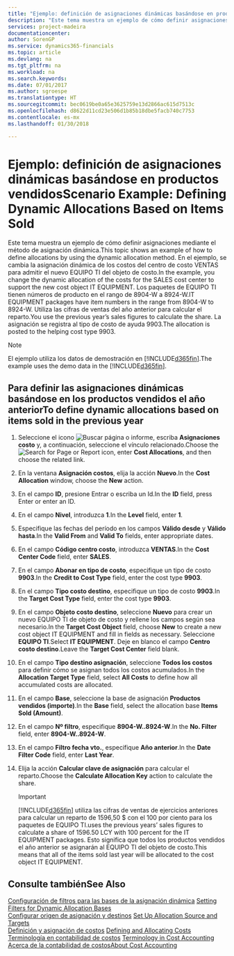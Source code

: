 ```yaml
---
title: "Ejemplo: definición de asignaciones dinámicas basándose en productos vendidos | Documentos de Microsoft"
description: "Este tema muestra un ejemplo de cómo definir asignaciones mediante el método de asignación dinámica."
services: project-madeira
documentationcenter: 
author: SorenGP
ms.service: dynamics365-financials
ms.topic: article
ms.devlang: na
ms.tgt_pltfrm: na
ms.workload: na
ms.search.keywords: 
ms.date: 07/01/2017
ms.author: sgroespe
ms.translationtype: HT
ms.sourcegitcommit: bec0619be0a65e3625759e13d2866ac615d7513c
ms.openlocfilehash: d8622d11cd23e506d1b85b18dbe5facb740c7753
ms.contentlocale: es-mx
ms.lasthandoff: 01/30/2018

---
```

# <a name="scenario-example-defining-dynamic-allocations-based-on-items-sold"></a><span data-ttu-id="551c1-103">Ejemplo: definición de asignaciones dinámicas basándose en productos vendidos</span><span class="sxs-lookup"><span data-stu-id="551c1-103">Scenario Example: Defining Dynamic Allocations Based on Items Sold</span></span>
<span data-ttu-id="551c1-104">Este tema muestra un ejemplo de cómo definir asignaciones mediante el método de asignación dinámica.</span><span class="sxs-lookup"><span data-stu-id="551c1-104">This topic shows an example of how to define allocations by using the dynamic allocation method.</span></span> <span data-ttu-id="551c1-105">En el ejemplo, se cambia la asignación dinámica de los costos del centro de costo VENTAS para admitir el nuevo EQUIPO TI del objeto de costo.</span><span class="sxs-lookup"><span data-stu-id="551c1-105">In the example, you change the dynamic allocation of the costs for the SALES cost center to support the new cost object IT EQUIPMENT.</span></span> <span data-ttu-id="551c1-106">Los paquetes de EQUIPO TI tienen números de producto en el rango de 8904-W a 8924-W.</span><span class="sxs-lookup"><span data-stu-id="551c1-106">IT EQUIPMENT packages have item numbers in the range from 8904-W to 8924-W.</span></span> <span data-ttu-id="551c1-107">Utiliza las cifras de ventas del año anterior para calcular el reparto.</span><span class="sxs-lookup"><span data-stu-id="551c1-107">You use the previous year’s sales figures to calculate the share.</span></span> <span data-ttu-id="551c1-108">La asignación se registra al tipo de costo de ayuda 9903.</span><span class="sxs-lookup"><span data-stu-id="551c1-108">The allocation is posted to the helping cost type 9903.</span></span>  

> [!NOTE]  
>  <span data-ttu-id="551c1-109">El ejemplo utiliza los datos de demostración en [!INCLUDE[d365fin](includes/d365fin_md.md)].</span><span class="sxs-lookup"><span data-stu-id="551c1-109">The example uses the demo data in the [!INCLUDE[d365fin](includes/d365fin_md.md)].</span></span>  

## <a name="to-define-dynamic-allocations-based-on-items-sold-in-the-previous-year"></a><span data-ttu-id="551c1-110">Para definir las asignaciones dinámicas basándose en los productos vendidos el año anterior</span><span class="sxs-lookup"><span data-stu-id="551c1-110">To define dynamic allocations based on items sold in the previous year</span></span>  

1.  <span data-ttu-id="551c1-111">Seleccione el icono ![Buscar página o informe](media/ui-search/search_small.png "icono Buscar página o informe"), escriba **Asignaciones costo** y, a continuación, seleccione el vínculo relacionado.</span><span class="sxs-lookup"><span data-stu-id="551c1-111">Choose the ![Search for Page or Report](media/ui-search/search_small.png "Search for Page or Report icon") icon, enter **Cost Allocations**, and then choose the related link.</span></span>  
2.  <span data-ttu-id="551c1-112">En la ventana **Asignación costos**, elija la acción **Nuevo**.</span><span class="sxs-lookup"><span data-stu-id="551c1-112">In the **Cost Allocation** window, choose the **New** action.</span></span>  
3.  <span data-ttu-id="551c1-113">En el campo **ID**, presione Entrar o escriba un Id.</span><span class="sxs-lookup"><span data-stu-id="551c1-113">In the **ID** field, press Enter or enter an ID.</span></span>  
4.  <span data-ttu-id="551c1-114">En el campo **Nivel**, introduzca **1**.</span><span class="sxs-lookup"><span data-stu-id="551c1-114">In the **Level** field, enter **1**.</span></span>  
5.  <span data-ttu-id="551c1-115">Especifique las fechas del período en los campos **Válido desde** y **Válido hasta**.</span><span class="sxs-lookup"><span data-stu-id="551c1-115">In the **Valid From** and **Valid To** fields, enter appropriate dates.</span></span>  
6.  <span data-ttu-id="551c1-116">En el campo **Código centro costo**, introduzca **VENTAS**.</span><span class="sxs-lookup"><span data-stu-id="551c1-116">In the **Cost Center Code** field, enter **SALES**.</span></span>  
7.  <span data-ttu-id="551c1-117">En el campo **Abonar en tipo de costo**, especifique un tipo de costo **9903**.</span><span class="sxs-lookup"><span data-stu-id="551c1-117">In the **Credit to Cost Type** field, enter the cost type **9903**.</span></span>  
8.  <span data-ttu-id="551c1-118">En el campo **Tipo costo destino**, especifique un tipo de costo **9903**.</span><span class="sxs-lookup"><span data-stu-id="551c1-118">In the **Target Cost Type** field, enter the cost type **9903**.</span></span>  
9. <span data-ttu-id="551c1-119">En el campo **Objeto costo destino**, seleccione **Nuevo** para crear un nuevo EQUIPO TI de objeto de costo y rellene los campos según sea necesario.</span><span class="sxs-lookup"><span data-stu-id="551c1-119">In the **Target Cost Object** field, choose **New** to create a new cost object IT EQUIPMENT and fill in fields as necessary.</span></span> <span data-ttu-id="551c1-120">Seleccione **EQUIPO TI**.</span><span class="sxs-lookup"><span data-stu-id="551c1-120">Select **IT EQUIPMENT**.</span></span> <span data-ttu-id="551c1-121">Deje en blanco el campo **Centro costo destino**.</span><span class="sxs-lookup"><span data-stu-id="551c1-121">Leave the **Target Cost Center** field blank.</span></span>  
10. <span data-ttu-id="551c1-122">En el campo **Tipo destino asignación**, seleccione **Todos los costos** para definir cómo se asignan todos los costos acumulados.</span><span class="sxs-lookup"><span data-stu-id="551c1-122">In the **Allocation Target Type** field, select **All Costs** to define how all accumulated costs are allocated.</span></span>  
11. <span data-ttu-id="551c1-123">En el campo **Base**, seleccione la base de asignación **Productos vendidos (importe)**.</span><span class="sxs-lookup"><span data-stu-id="551c1-123">In the **Base** field, select the allocation base **Items Sold (Amount)**.</span></span>  
12. <span data-ttu-id="551c1-124">En el campo **Nº filtro**, especifique **8904-W..8924-W**.</span><span class="sxs-lookup"><span data-stu-id="551c1-124">In the **No. Filter** field, enter **8904-W..8924-W**.</span></span>  
13. <span data-ttu-id="551c1-125">En el campo **Filtro fecha vto.**, especifique **Año anterior**.</span><span class="sxs-lookup"><span data-stu-id="551c1-125">In the **Date Filter Code** field, enter **Last Year**.</span></span>  
14. <span data-ttu-id="551c1-126">Elija la acción **Calcular clave de asignación** para calcular el reparto.</span><span class="sxs-lookup"><span data-stu-id="551c1-126">Choose the **Calculate Allocation Key** action to calculate the share.</span></span>  

    > [!IMPORTANT]  
    >  [!INCLUDE[d365fin](includes/d365fin_md.md)] <span data-ttu-id="551c1-127"> utiliza las cifras de ventas de ejercicios anteriores para calcular un reparto de 1596,50 $ con el 100 por ciento para los paquetes de EQUIPO TI.</span><span class="sxs-lookup"><span data-stu-id="551c1-127">uses the previous years’ sales figures to calculate a share of 1596.50 LCY with 100 percent for the IT EQUIPMENT packages.</span></span> <span data-ttu-id="551c1-128">Esto significa que todos los productos vendidos el año anterior se asignarán al EQUIPO TI del objeto de costo.</span><span class="sxs-lookup"><span data-stu-id="551c1-128">This means that all of the items sold last year will be allocated to the cost object IT EQUIPMENT.</span></span>  

## <a name="see-also"></a><span data-ttu-id="551c1-129">Consulte también</span><span class="sxs-lookup"><span data-stu-id="551c1-129">See Also</span></span>  
 <span data-ttu-id="551c1-130">[Configuración de filtros para las bases de la asignación dinámica](finance-setting-filters-for-dynamic-allocation-bases.md) </span><span class="sxs-lookup"><span data-stu-id="551c1-130">[Setting Filters for Dynamic Allocation Bases](finance-setting-filters-for-dynamic-allocation-bases.md) </span></span>  
 <span data-ttu-id="551c1-131">[Configurar origen de asignación y destinos](finance-how-to-set-up-allocation-source-and-targets.md) </span><span class="sxs-lookup"><span data-stu-id="551c1-131">[Set Up Allocation Source and Targets](finance-how-to-set-up-allocation-source-and-targets.md) </span></span>  
 <span data-ttu-id="551c1-132">[Definición y asignación de costos](finance-define-and-allocate-costs.md) </span><span class="sxs-lookup"><span data-stu-id="551c1-132">[Defining and Allocating Costs](finance-define-and-allocate-costs.md) </span></span>  
 <span data-ttu-id="551c1-133">[Terminología en contabilidad de costos](finance-terminology-in-cost-accounting.md) </span><span class="sxs-lookup"><span data-stu-id="551c1-133">[Terminology in Cost Accounting](finance-terminology-in-cost-accounting.md) </span></span>  
 [<span data-ttu-id="551c1-134">Acerca de la contabilidad de costos</span><span class="sxs-lookup"><span data-stu-id="551c1-134">About Cost Accounting</span></span>](finance-about-cost-accounting.md)

